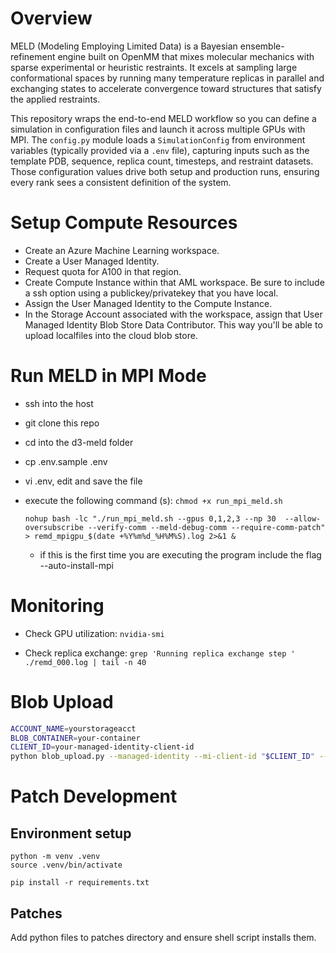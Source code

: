 # Overview

MELD (Modeling Employing Limited Data) is a Bayesian ensemble-refinement engine built on OpenMM that mixes molecular mechanics with sparse experimental or heuristic restraints. It excels at sampling large conformational spaces by running many temperature replicas in parallel and exchanging states to accelerate convergence toward structures that satisfy the applied restraints.

This repository wraps the end-to-end MELD workflow so you can define a simulation in configuration files and launch it across multiple GPUs with MPI. The `config.py` module loads a `SimulationConfig` from environment variables (typically provided via a `.env` file), capturing inputs such as the template PDB, sequence, replica count, timesteps, and restraint datasets. Those configuration values drive both setup and production runs, ensuring every rank sees a consistent definition of the system.

# Setup Compute Resources

- Create an Azure Machine Learning workspace.
- Create a User Managed Identity.
- Request quota for A100 in that region.
- Create Compute Instance within that AML workspace.
  Be sure to include a ssh option using a publickey/privatekey that you have local.
- Assign the User Managed Identity to the Compute Instance.
- In the Storage Account associated with the workspace, assign that User Managed Identity Blob Store Data Contributor. This way you'll be able to upload localfiles into the cloud blob store.


# Run MELD in MPI Mode

- ssh into the host
- git clone this repo
- cd into the d3-meld folder
- cp .env.sample .env
- vi .env, edit and save the file
- execute the following command (s):
  `chmod +x run_mpi_meld.sh`

  ```nohup bash -lc "./run_mpi_meld.sh --gpus 0,1,2,3 --np 30  --allow-oversubscribe --verify-comm --meld-debug-comm --require-comm-patch" > remd_mpigpu_$(date +%Y%m%d_%H%M%S).log 2>&1 &```

  * if this is the first time you are executing the program include the flag --auto-install-mpi

# Monitoring

- Check GPU utilization:
```nvidia-smi```

- Check replica exchange:
```grep 'Running replica exchange step ' ./remd_000.log | tail -n 40```


# Blob Upload

```bash
ACCOUNT_NAME=yourstorageacct
BLOB_CONTAINER=your-container
CLIENT_ID=your-managed-identity-client-id
python blob_upload.py --managed-identity --mi-client-id "$CLIENT_ID" --account-name "$ACCOUNT_NAME" --container "$BLOB_CONTAINER" --path ./Data/trajectory.pdb --destination .
```

# Patch Development

## Environment setup

```shell
python -m venv .venv 
source .venv/bin/activate
```

```shell
pip install -r requirements.txt
```

## Patches

Add python files to patches directory and ensure shell script installs them.